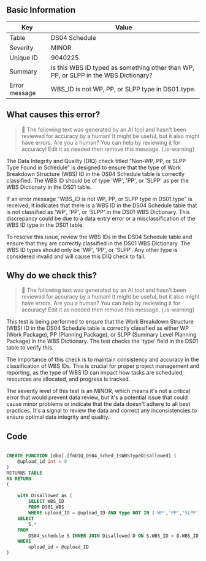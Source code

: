 ## Basic Information
| Key         | Value          |
|-------------|----------------|
| Table       | DS04 Schedule |
| Severity    | MINOR |
| Unique ID   | 9040225   |
| Summary     | Is this WBS ID typed as something other than WP, PP, or SLPP in the WBS Dictionary? |
| Error message | WBS_ID is not WP, PP, or SLPP type in DS01.type. |

## What causes this error?

> :robot: The following text was generated by an AI tool and hasn't been reviewed for accuracy by a human! It might be useful, but it also might have errors. Are you a human? You can help by reviewing it for accuracy! Edit it as needed then remove this message.
{.is-warning}

The Data Integrity and Quality (DIQ) check titled "Non-WP, PP, or SLPP Type Found in Schedule" is designed to ensure that the type of Work Breakdown Structure (WBS) ID in the DS04 Schedule table is correctly classified. The WBS ID should be of type 'WP', 'PP', or 'SLPP' as per the WBS Dictionary in the DS01 table.

If an error message "WBS_ID is not WP, PP, or SLPP type in DS01.type" is received, it indicates that there is a WBS ID in the DS04 Schedule table that is not classified as 'WP', 'PP', or 'SLPP' in the DS01 WBS Dictionary. This discrepancy could be due to a data entry error or a misclassification of the WBS ID type in the DS01 table.

To resolve this issue, review the WBS IDs in the DS04 Schedule table and ensure that they are correctly classified in the DS01 WBS Dictionary. The WBS ID types should only be 'WP', 'PP', or 'SLPP'. Any other type is considered invalid and will cause this DIQ check to fail.
## Why do we check this?

> :robot: The following text was generated by an AI tool and hasn't been reviewed for accuracy by a human! It might be useful, but it also might have errors. Are you a human? You can help by reviewing it for accuracy! Edit it as needed then remove this message.
{.is-warning}

This test is being performed to ensure that the Work Breakdown Structure (WBS) ID in the DS04 Schedule table is correctly classified as either WP (Work Package), PP (Planning Package), or SLPP (Summary Level Planning Package) in the WBS Dictionary. The test checks the 'type' field in the DS01 table to verify this.

The importance of this check is to maintain consistency and accuracy in the classification of WBS IDs. This is crucial for proper project management and reporting, as the type of WBS ID can impact how tasks are scheduled, resources are allocated, and progress is tracked. 

The severity level of this test is an MINOR, which means it's not a critical error that would prevent data review, but it's a potential issue that could cause minor problems or indicate that the data doesn't adhere to all best practices. It's a signal to review the data and correct any inconsistencies to ensure optimal data integrity and quality.
## Code

```sql

CREATE FUNCTION [dbo].[fnDIQ_DS04_Sched_IsWBSTypeDisallowed] (
	@upload_id int = 0
)
RETURNS TABLE
AS RETURN
(
	
	with Disallowed as (
		SELECT WBS_ID 
		FROM DS01_WBS 
		WHERE upload_ID = @upload_ID AND type NOT IN ('WP','PP','SLPP'))
	SELECT
		S.*
	FROM
		DS04_schedule S INNER JOIN Disallowed D ON S.WBS_ID = D.WBS_ID
	WHERE
		upload_id = @upload_ID
)
```
